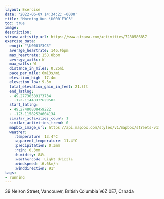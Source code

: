 ```yaml
---
layout: Exercise
date: '2022-06-09 14:34:22 +0000'
title: "Morning Run \U0001F3C3"
toc: true
image:
description:
strava_activity_url: https://www.strava.com/activities/7280586857
exercise_data:
  emoji: "\U0001F3C3"
  average_heartrate: 146.9bpm
  max_heartrate: 158.0bpm
  average_watts: W
  max_watts: W
  distance_in_miles: 0.25mi
  pace_per_mile: 6m13s/mi
  elevation_high: 17.4m
  elevation_low: 9.3m
  total_elevation_gain_in_feet: 21.3ft
  end_latlng:
  - 49.27730589173734
  - -123.11443372629583
  start_latlng:
  - 49.27480808459222
  - -123.11582520604134
  similar_activities_count: 1
  similar_activities_trend: 0
  mapbox_image_url: https://api.mapbox.com/styles/v1/mapbox/streets-v11/static/path-5+787af2-1.0(o~vkH%7C%60mnVO%5CkCbDKDI%40SEUUS_%40%5By%40i%40eBKKg%40KYo%40o%40gB%5Bg%40c%40k%40),pin-s-s+e5b22e(-123.11583,49.2748),pin-s-f+89ae00(-123.11443999999999,49.277300000000004)/auto/800x800?access_token=pk.eyJ1Ijoiam9zaGJlY2ttYW4iLCJhIjoiY205eWR2aDd1MWZ6djJrbXc4a3M0bWZleiJ9.XiG9OWkNcZk2QzjJbxLB4A
  weather:
    :temperature: 13.4°C
    :apparent_temperature: 11.4°C
    :precipitation: 0.3mm
    :rain: 0.3mm
    :humidity: 88%
    :weathercode: Light drizzle
    :windspeed: 16.6km/h
    :winddirection: 91°
tags:
- running
---
```

39 Nelson Street, Vancouver, British Columbia V6Z 0E7, Canada
